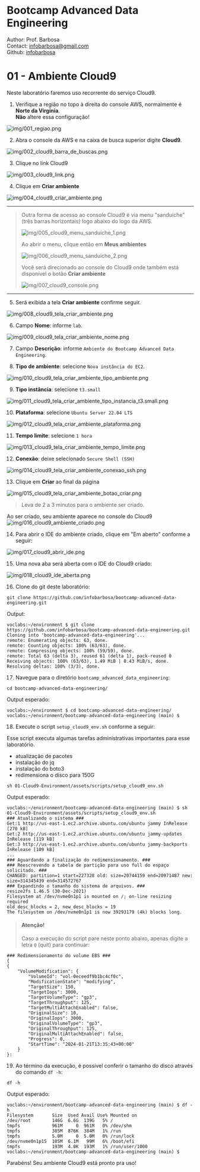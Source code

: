 # Bootcamp Advanced Data Engineering
Author: Prof. Barbosa<br>
Contact: infobarbosa@gmail.com<br>
Github: [infobarbosa](https://github.com/infobarbosa)

# 01 - Ambiente Cloud9

Neste laboratório faremos uso recorrente do serviço Cloud9.

1. Verifique a região no topo à direita do console AWS, normalmente é **Norte da Virgínia**.<br>
**Não** altere essa configuração!
<div align="left">

![img/001_regiao.png](img/001_regiao.png) 

</div>

2. Abra o console da AWS e na caixa de busca superior digite **Cloud9**.
<div align="left">

![img/002_cloud9_barra_de_buscas.png](img/002_cloud9_barra_de_buscas.png)

</div>

3. Clique no link Cloud9
<div align="left">

![img/003_cloud9_link.png](img/003_cloud9_link.png)

</div>

4. Clique em **Criar ambiente**
<div align="left">

![img/004_cloud9_criar_ambiente.png](img/004_cloud9_criar_ambiente.png)

</div>

---
>Outra forma de acesso ao console Cloud9 é via menu "sanduíche" (três barras horizontais) logo abaixo do logo da AWS.
>
>![img/005_cloud9_menu_sanduiche_1.png](img/005_cloud9_menu_sanduiche_1.png)
>
>Ao abrir o menu, clique então em **Meus ambientes**
>
> ![img/006_cloud9_menu_sanduiche_2.png](img/006_cloud9_menu_sanduiche_2.png)
>
>Você será direcionado ao console do Cloud9 onde também está disponível o botão **Criar ambiente**
>
>![img/007_cloud9_console.png](img/007_cloud9_console.png)
---

5. Será exibida a tela **Criar ambiente** confirme seguir.

![img/008_cloud9_tela_criar_ambiente.png](img/008_cloud9_tela_criar_ambiente.png)

6. Campo **Nome**: informe `lab`.

![img/009_cloud9_tela_criar_ambiente_nome.png](img/009_cloud9_tela_criar_ambiente_nome.png)

7. Campo **Descrição**: informe `Ambiente do Bootcamp Advanced Data Engineering`.

8. **Tipo de ambiente**: selecione `Nova instância do EC2`.

![img/010_cloud9_tela_criar_ambiente_tipo_ambiente.png](img/010_cloud9_tela_criar_ambiente_tipo_ambiente.png)

9. **Tipo instância**: selecione `t3.small`

![img/011_cloud9_tela_criar_ambiente_tipo_instancia_t3.small.png](img/011_cloud9_tela_criar_ambiente_tipo_instancia_t3.small.png)

10. **Plataforma**: selecione `Ubuntu Server 22.04 LTS` 

![img/012_cloud9_tela_criar_ambiente_plataforma.png](img/012_cloud9_tela_criar_ambiente_plataforma.png)

11. **Tempo limite**: selecione `1 hora`

![img/013_cloud9_tela_criar_ambiente_tempo_limite.png](img/013_cloud9_tela_criar_ambiente_tempo_limite.png)

12. **Conexão**: deixe selecionado `Secure Shell (SSH)`

![img/014_cloud9_tela_criar_ambiente_conexao_ssh.png](img/014_cloud9_tela_criar_ambiente_conexao_ssh.png)

13. Clique em **Criar** ao final da página

![img/015_cloud9_tela_criar_ambiente_botao_criar.png](img/015_cloud9_tela_criar_ambiente_botao_criar.png)

>Leva de 2 a 3 minutos para o ambiente ser criado. 

Ao ser criado, seu ambiente aparece no console do Cloud9
![img/016_cloud9_ambiente_criado.png](img/016_cloud9_ambiente_criado.png)

14. Para abrir o IDE do ambiente criado, clique em "Em aberto" conforme a seguir:

![img/017_cloud9_abrir_ide.png](img/017_cloud9_abrir_ide.png)

15. Uma nova aba será aberta com o IDE do Cloud9 criado:

![img/018_cloud9_ide_aberta.png](img/018_cloud9_ide_aberta.png)

16. Clone do git deste laboratório:

```
git clone https://github.com/infobarbosa/bootcamp-advanced-data-engineering.git
```

Output:
```
voclabs:~/environment $ git clone https://github.com/infobarbosa/bootcamp-advanced-data-engineering.git
Cloning into 'bootcamp-advanced-data-engineering'...
remote: Enumerating objects: 63, done.
remote: Counting objects: 100% (63/63), done.
remote: Compressing objects: 100% (59/59), done.
remote: Total 63 (delta 3), reused 61 (delta 1), pack-reused 0
Receiving objects: 100% (63/63), 1.49 MiB | 8.43 MiB/s, done.
Resolving deltas: 100% (3/3), done.
```


17. Navegue para o diretório `bootcamp_advanced_data_engineering`:

```
cd bootcamp-advanced-data-engineering/
```

Output esperado:
```
voclabs:~/environment $ cd bootcamp-advanced-data-engineering/
voclabs:~/environment/bootcamp-advanced-data-engineering (main) $ 
```

18. Execute o script `setup_cloud9_env.sh` conforme a seguir:

Esse script executa algumas tarefas administrativas importantes para esse laboratório.
- atualização de pacotes
- instalação do jq
- instalação do boto3
- redimensiona o disco para 150G

```
sh 01-Cloud9-Environment/assets/scripts/setup_cloud9_env.sh
```

Output esperado:
```
voclabs:~/environment/bootcamp-advanced-data-engineering (main) $ sh 01-Cloud9-Environment/assets/scripts/setup_cloud9_env.sh 
### Atualizando o sistema ###
Get:1 http://us-east-1.ec2.archive.ubuntu.com/ubuntu jammy InRelease [270 kB]
Get:2 http://us-east-1.ec2.archive.ubuntu.com/ubuntu jammy-updates InRelease [119 kB]                                              
Get:3 http://us-east-1.ec2.archive.ubuntu.com/ubuntu jammy-backports InRelease [109 kB]
...
### Aguardando a finalização do redimensionamento. ###
### Reescrevendo a tabela de partição para uso full do espaço solicitado. ###
CHANGED: partition=1 start=227328 old: size=20744159 end=20971487 new: size=314345439 end=314572767
### Expandindo o tamanho do sistema de arquivos. ###
resize2fs 1.46.5 (30-Dec-2021)
Filesystem at /dev/nvme0n1p1 is mounted on /; on-line resizing required
old_desc_blocks = 2, new_desc_blocks = 19
The filesystem on /dev/nvme0n1p1 is now 39293179 (4k) blocks long.

```

> #### Atenção!
> Caso a execução do script pare neste ponto abaixo, apenas digite a letra `Q` (quit) para continuar:
```
### Redimensionamento do volume EBS ###
{
{
    "VolumeModification": {
        "VolumeId": "vol-0eceedf9b1bc4cf0c",
        "ModificationState": "modifying",
        "TargetSize": 150,
        "TargetIops": 3000,
        "TargetVolumeType": "gp3",
        "TargetThroughput": 125,
        "TargetMultiAttachEnabled": false,
        "OriginalSize": 10,
        "OriginalIops": 3000,
        "OriginalVolumeType": "gp3",
        "OriginalThroughput": 125,
        "OriginalMultiAttachEnabled": false,
        "Progress": 0,
        "StartTime": "2024-01-21T13:35:43+00:00"
    }
}:
```


19. Ao término da execução, é possível conferir o tamanho do disco através do comando `df -h`:

```
df -h
```

Output esperado:
```
voclabs:~/environment/bootcamp-advanced-data-engineering (main) $ df -h
Filesystem       Size  Used Avail Use% Mounted on
/dev/root        146G  6.6G  139G   5% /
tmpfs            961M     0  961M   0% /dev/shm
tmpfs            385M  876K  384M   1% /run
tmpfs            5.0M     0  5.0M   0% /run/lock
/dev/nvme0n1p15  105M  6.1M   99M   6% /boot/efi
tmpfs            193M  4.0K  193M   1% /run/user/1000
voclabs:~/environment/bootcamp-advanced-data-engineering (main) $ 
```

Parabéns! Seu ambiente Cloud9 está pronto pra uso!


